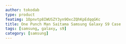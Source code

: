 ```yaml
---
author: tokodab
type: product
featimg: 1Opnvtp8IWUSZY3yn9OxcZQhKpEdqqGKc
title: One Punch Man Saitama Samsung Galaxy S9 Case
tags: [samsung, galaxy, s9]
category: [samsung]
---
```


